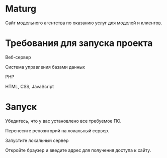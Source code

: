 # Maturg
Сайт модельного агентства по оказанию услуг для моделей и клиентов.
# Требования для запуска проекта
Веб-сервер

Система управления базами данных

PHP

HTML, CSS, JavaScript

# Запуск
Убедитесь, что у вас установлено все требуемое ПО.

Перенесите репозиторий на локальный сервер.

Запустите локальный сервер

Откройте браузер и введите адрес для получения доступа к сайту.
